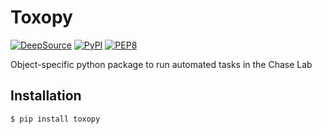 # Toxopy

[![DeepSource](https://static.deepsource.io/deepsource-badge-light-mini.svg)](https://deepsource.io/gh/bchaselab/Toxopy/?ref=repository-badge) [![PyPI](https://img.shields.io/pypi/v/toxopy)](https://pypi.org/project/toxopy/) [![PEP8](https://img.shields.io/badge/code%20style-pep8-orange.svg)](https://www.python.org/dev/peps/pep-0008/)

Object-specific python package to run automated tasks in the Chase Lab

## Installation
```bash
$ pip install toxopy
```
